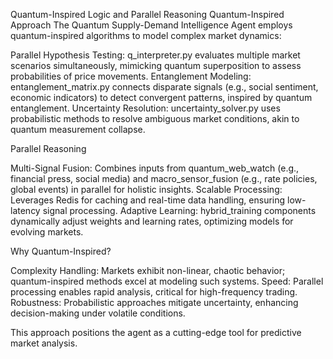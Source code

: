 Quantum-Inspired Logic and Parallel Reasoning
Quantum-Inspired Approach
The Quantum Supply-Demand Intelligence Agent employs quantum-inspired algorithms to model complex market dynamics:

Parallel Hypothesis Testing: q_interpreter.py evaluates multiple market scenarios simultaneously, mimicking quantum superposition to assess probabilities of price movements.
Entanglement Modeling: entanglement_matrix.py connects disparate signals (e.g., social sentiment, economic indicators) to detect convergent patterns, inspired by quantum entanglement.
Uncertainty Resolution: uncertainty_solver.py uses probabilistic methods to resolve ambiguous market conditions, akin to quantum measurement collapse.

Parallel Reasoning

Multi-Signal Fusion: Combines inputs from quantum_web_watch (e.g., financial press, social media) and macro_sensor_fusion (e.g., rate policies, global events) in parallel for holistic insights.
Scalable Processing: Leverages Redis for caching and real-time data handling, ensuring low-latency signal processing.
Adaptive Learning: hybrid_training components dynamically adjust weights and learning rates, optimizing models for evolving markets.

Why Quantum-Inspired?

Complexity Handling: Markets exhibit non-linear, chaotic behavior; quantum-inspired methods excel at modeling such systems.
Speed: Parallel processing enables rapid analysis, critical for high-frequency trading.
Robustness: Probabilistic approaches mitigate uncertainty, enhancing decision-making under volatile conditions.

This approach positions the agent as a cutting-edge tool for predictive market analysis.